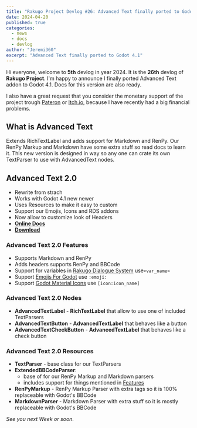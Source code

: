 ```yaml
---
title: "Rakugo Project Devlog #26: Advanced Text finally ported to Godot 4.1"
date: 2024-04-20
published: true
categories:
  - news
  - docs
  - devlog
author: "Jeremi360"
excerpt: "Advanced Text finally ported to Godot 4.1"
---
```


Hi everyone, welcome to **5th** devlog in year 2024.
It is the **26th** devlog of **Rakugo Project**.
I'm happy to announce I finally ported Advanced Text addon to Godot 4.1.
Docs for this version are also ready.

I also have a great request that you consider the monetary support of the project trough
[Pateron] or [Itch.io], because I have recently had a big financial problems.

## What is Advanced Text

Extends RichTextLabel and adds support for Markdown and RenPy.
Our RenPy Markup and Markdown have some extra stuff so read docs to learn it.
This new version is designed in way so any one can crate its own TextParser to use with AdvancedText nodes.

## Advanced Text 2.0

- Rewrite from strach
- Works with Godot 4.1 new newer
- Uses Resources to make it easy to custom
- Support our Emojis, Icons and RDS addons
- Now allow to customize look of Headers
- [**Online Docs**](https://rakugoteam.github.io/advanced-text-docs/2.0/)
- [**Download**](https://github.com/rakugoteam/AdvancedText/releases/latest)

### Advanced Text 2.0 Features

- Supports Markdown and RenPy
- Adds headers supports RenPy and BBCode
- Support for variables in [Rakugo Dialogue System](https://github.com/rakugoteam/Rakugo-Dialogue-System) use`<var_name>`
- Support [Emojis For Godot](https://github.com/rakugoteam/Emojis-For-Godot) use `:emoji:`
- Support [Godot Material Icons](https://github.com/rakugoteam/Godot-Material-Icons) use `[icon:icon_name]`

### Advanced Text 2.0 Nodes

- **AdvancedTextLabel** - **RichTextLabel** that allow to use one of included TextParsers
- **AdvancedTextButton** - **AdvancedTextLabel** that behaves like a button
- **AdvancedTextCheckButton** - **AdvancedTextLabel** that behaves like a check button

### Advanced Text 2.0 Resources

- **TextParser** - base class for our TextParsers
- **ExtendedBBCodeParser**:
  - base of for our RenPy Markup and Markdown parsers
  - includes support for things mentioned in [Features](#features)
- **RenPyMarkup** - RenPy Markup Parser with extra tags so it is 100% replaceable with Godot's BBCode
- **MarkdownParser** - Markdown Parser with extra stuff so it is mostly replaceable with Godot's BBCode

_See you next Week or soon._

[Pateron]:https://www.patreon.com/rakguoteam
[Itch.io]:https://jeremi360x.itch.io/rakugo
